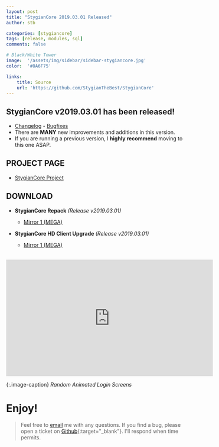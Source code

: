 ```yaml
---
layout: post
title: "StygianCore 2019.03.01 Released"
author: stb

categories: [stygiancore]
tags: [release, modules, sql]
comments: false

# Black/White Tower
image: 	'/assets/img/sidebar/sidebar-stygiancore.jpg'
color: 	'#8A6F75'

links:
    title: Source
    url: 'https://github.com/StygianTheBest/StygianCore'
---
```


## StygianCore v2019.03.01 has been released! 

- [Changelog](https://github.com/StygianTheBest/StygianCore#changelog) - [Bugfixes](https://github.com/StygianTheBest/StygianCore/blob/master/Tools/Work/restore_stygiancore/03_custom/db_world/world_update_bugfix.sql)
- There are **MANY** new improvements and additions in this version.
- If you are running a previous version, I **highly recommend** moving to this one ASAP.

## PROJECT PAGE

- [StygianCore Project](http://stygianthebest.github.io/projects/server-stygiancore/)

## DOWNLOAD

- **StygianCore Repack** _(Release v2019.03.01)_
  - [Mirror 1 (MEGA)](https://rebrand.ly/stygiancore_release_mega)

- **StygianCore HD Client Upgrade** _(Release v2019.03.01)_
  - [Mirror 1 (MEGA)](https://rebrand.ly/stygiancore_client_mega)

<br />
<iframe class="center" width="560" height="315" src="https://www.youtube.com/embed/rsrGbV3kDtg" frameborder="0" allowfullscreen></iframe>

{:.image-caption}
*Random Animated Login Screens*

# Enjoy!
> Feel free to [email](mailto:stygianthebest@protonmail.com?subject=AzerothCore%20Modules) me with any questions. If you find a bug, please open a ticket on [Github](https://github.com/stygianthebest){:target="_blank"}. I'll respond when time permits.
